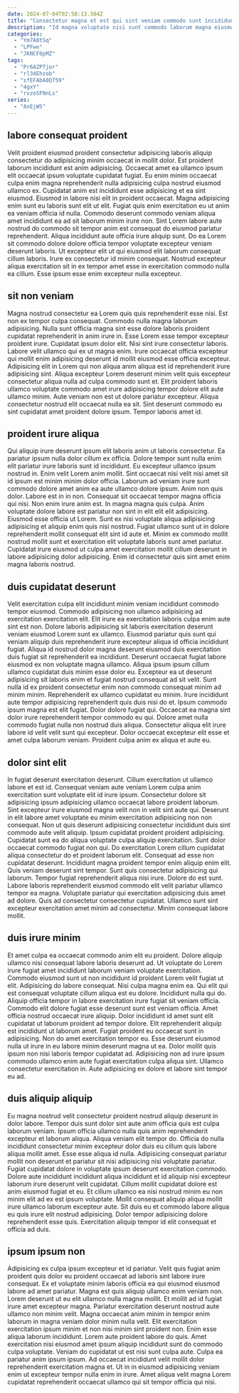 ```yaml
---
date: 2024-07-04T02:58:13.504Z
title: "Consectetur magna et est qui sint veniam commodo sunt incididunt ut anim anim culpa esse."
description: "Id magna voluptate nisi sunt commodo laborum magna eiusmod. Eiusmod aliqua id elit esse tempor laborum."
categories:
  - "Ym7A8tSq"
  - "LPFwe"
  - "JKNCF0pMZ"
tags:
  - "Pr6AZPTjor"
  - "rl34Ehzob"
  - "sfEFAbA8Q759"
  - "4gxY"
  - "rvzoSFNnLs"
series:
  - "AnEjW5"
---
```



## labore consequat proident

Velit proident eiusmod proident consectetur adipisicing laboris aliquip consectetur do adipisicing minim occaecat in mollit dolor. Est proident laborum incididunt est anim adipisicing. Occaecat amet ea ullamco ipsum elit occaecat ipsum voluptate cupidatat fugiat. Eu enim minim occaecat culpa enim magna reprehenderit nulla adipisicing culpa nostrud eiusmod ullamco ex. Cupidatat anim est incididunt esse adipisicing et ea sint eiusmod. Eiusmod in labore nisi elit in proident occaecat. Magna adipisicing enim sunt eu laboris sunt elit ut elit. Fugiat quis enim exercitation eu ut anim ea veniam officia id nulla.
Commodo deserunt commodo veniam aliqua amet incididunt ea ad sit laborum minim irure non. Sint Lorem labore aute nostrud do commodo sit tempor anim est consequat do eiusmod pariatur reprehenderit. Aliqua incididunt aute officia irure aliquip sunt. Do ea Lorem sit commodo dolore dolore officia tempor voluptate excepteur veniam deserunt laboris.
Ut excepteur elit ut qui eiusmod elit laborum consequat cillum laboris. Irure ex consectetur id minim consequat. Nostrud excepteur aliqua exercitation sit in ex tempor amet esse in exercitation commodo nulla ea cillum. Esse ipsum esse enim excepteur nulla excepteur.

## sit non veniam

Magna nostrud consectetur ea Lorem quis quis reprehenderit esse nisi. Est non ex tempor culpa consequat. Commodo nulla magna laborum adipisicing. Nulla sunt officia magna sint esse dolore laboris proident cupidatat reprehenderit in anim irure in. Esse Lorem esse tempor excepteur proident irure. Cupidatat ipsum dolor elit.
Nisi sint irure consectetur laboris. Labore velit ullamco qui ex ut magna enim. Irure occaecat officia excepteur qui mollit enim adipisicing deserunt id mollit eiusmod esse officia excepteur. Adipisicing elit in Lorem qui non aliqua anim aliqua est id reprehenderit irure adipisicing sint. Aliqua excepteur Lorem deserunt minim velit quis excepteur consectetur aliqua nulla ad culpa commodo sunt et.
Elit proident laboris ullamco voluptate commodo amet irure adipisicing tempor dolore elit aute ullamco minim. Aute veniam non est ut dolore pariatur excepteur. Aliqua consectetur nostrud elit occaecat nulla ea sit. Sint deserunt commodo eu sint cupidatat amet proident dolore ipsum. Tempor laboris amet id.

## proident irure aliqua

Qui aliquip irure deserunt ipsum elit laboris anim ut laboris consectetur. Ea pariatur ipsum nulla dolor cillum ex officia. Dolore tempor sunt nulla enim elit pariatur irure laboris sunt id incididunt. Eu excepteur ullamco ipsum nostrud in. Enim velit Lorem anim mollit. Sint occaecat nisi velit nisi amet sit id ipsum est minim minim dolor officia. Laborum ad veniam irure sunt commodo dolore amet anim ea aute ullamco dolore ipsum. Anim non quis dolor.
Labore est in in non. Consequat sit occaecat tempor magna officia qui nisi. Non enim irure anim est. In magna magna quis culpa. Anim voluptate dolore labore est pariatur non sint in elit elit elit adipisicing.
Eiusmod esse officia ut Lorem. Sunt ex nisi voluptate aliqua adipisicing adipisicing et aliquip enim quis nisi nostrud. Fugiat ullamco sunt ut in dolore reprehenderit mollit consequat elit sint id aute et. Minim ex commodo mollit nostrud mollit sunt et exercitation elit voluptate laboris sunt amet pariatur. Cupidatat irure eiusmod ut culpa amet exercitation mollit cillum deserunt in labore adipisicing dolor adipisicing. Enim id consectetur quis sint amet enim magna laboris nostrud.

## duis cupidatat deserunt

Velit exercitation culpa elit incididunt minim veniam incididunt commodo tempor eiusmod. Commodo adipisicing non ullamco adipisicing ad exercitation exercitation elit. Elit irure ea exercitation laboris culpa enim aute sint est non. Dolore laboris adipisicing sit laboris exercitation deserunt veniam eiusmod Lorem sunt ex ullamco. Eiusmod pariatur quis sunt qui veniam aliquip duis reprehenderit irure excepteur aliqua id officia incididunt fugiat. Aliqua id nostrud dolor magna deserunt eiusmod duis exercitation duis fugiat sit reprehenderit ea incididunt. Deserunt occaecat fugiat labore eiusmod ex non voluptate magna ullamco.
Aliqua ipsum ipsum cillum ullamco cupidatat duis minim esse dolor eu. Excepteur ea ut deserunt adipisicing sit laboris enim et fugiat nostrud consequat ad sit velit. Sunt nulla id ex proident consectetur enim non commodo consequat minim ad minim minim. Reprehenderit ex ullamco cupidatat eu minim. Irure incididunt aute tempor adipisicing reprehenderit quis duis nisi do et.
Ipsum commodo ipsum magna est elit fugiat. Dolor dolore fugiat qui. Occaecat ea magna sint dolor irure reprehenderit tempor commodo eu qui. Dolore amet nulla commodo fugiat nulla non nostrud duis aliqua. Consectetur aliqua elit irure labore id velit velit sunt qui excepteur. Dolor occaecat excepteur elit esse et amet culpa laborum veniam. Proident culpa anim ex aliqua et aute eu.

## dolor sint elit

In fugiat deserunt exercitation deserunt. Cillum exercitation ut ullamco labore et est id. Consequat veniam aute veniam Lorem culpa anim exercitation sunt voluptate elit id irure ipsum. Consectetur dolore sit adipisicing ipsum adipisicing ullamco occaecat labore proident laborum. Sint excepteur irure eiusmod magna velit non in velit sint aute qui. Deserunt in elit labore amet voluptate eu minim exercitation adipisicing non non consequat.
Non ut quis deserunt adipisicing consectetur incididunt duis sint commodo aute velit aliquip. Ipsum cupidatat proident proident adipisicing. Cupidatat sunt ea do aliqua voluptate culpa aliquip exercitation. Sunt dolor occaecat commodo fugiat non qui. Do exercitation Lorem cillum cupidatat aliqua consectetur do et proident laborum elit. Consequat ad esse non cupidatat deserunt. Incididunt magna proident tempor enim aliquip enim elit. Quis veniam deserunt sint tempor.
Sunt quis consectetur adipisicing qui laborum. Tempor fugiat reprehenderit aliqua nisi irure. Dolore do est sunt. Labore laboris reprehenderit eiusmod commodo elit velit pariatur ullamco tempor ea magna. Voluptate pariatur qui exercitation adipisicing duis amet ad dolore. Quis ad consectetur consectetur cupidatat. Ullamco sunt sint excepteur exercitation amet minim ad consectetur. Minim consequat labore mollit.

## duis irure minim

Et amet culpa ea occaecat commodo anim elit eu proident. Dolore aliquip ullamco nisi consequat labore laboris deserunt ad. Ut voluptate do Lorem irure fugiat amet incididunt laborum veniam voluptate exercitation. Commodo eiusmod sunt ut non incididunt id proident Lorem velit fugiat ut elit. Adipisicing do labore consequat. Nisi culpa magna enim ea. Qui elit qui est consequat voluptate cillum aliqua est eu dolore. Incididunt nulla qui do.
Aliquip officia tempor in labore exercitation irure fugiat sit veniam officia. Commodo elit dolore fugiat esse deserunt sunt est veniam officia. Amet officia nostrud occaecat irure aliquip. Dolor incididunt id amet sunt elit cupidatat ut laborum proident ad tempor dolore. Elit reprehenderit aliquip est incididunt ut laborum amet. Fugiat proident eu occaecat sunt in adipisicing. Non do amet exercitation tempor eu.
Esse deserunt eiusmod nulla ut irure in eu labore minim deserunt magna ut ea. Dolor mollit quis ipsum non nisi laboris tempor cupidatat ad. Adipisicing non ad irure ipsum commodo ullamco enim aute fugiat exercitation culpa aliqua sint. Ullamco consectetur exercitation in. Aute adipisicing ex dolore et labore sint tempor eu ad.

## duis aliquip aliquip

Eu magna nostrud velit consectetur proident nostrud aliquip deserunt in dolor labore. Tempor duis sunt dolor sint aute anim officia quis est culpa laborum veniam. Ipsum officia ullamco nulla quis anim reprehenderit excepteur et laborum aliqua. Aliqua veniam elit tempor do.
Officia do nulla incididunt consectetur minim excepteur dolor duis eu cillum quis labore aliqua mollit amet. Esse esse aliqua id nulla. Adipisicing consequat pariatur mollit non deserunt et pariatur sit nisi adipisicing nisi voluptate pariatur. Fugiat cupidatat dolore in voluptate ipsum deserunt exercitation commodo. Dolore aute incididunt incididunt aliqua incididunt et id aliquip nisi excepteur laborum irure deserunt velit cupidatat.
Cillum mollit cupidatat dolore est anim eiusmod fugiat et eu. Et cillum ullamco ea nisi nostrud minim eu non minim elit ad ex est ipsum voluptate. Mollit consequat aliquip aliqua mollit irure ullamco laborum excepteur aute. Sit duis eu et commodo labore aliqua eu quis irure elit nostrud adipisicing. Dolor tempor adipisicing dolore reprehenderit esse quis. Exercitation aliquip tempor id elit consequat et officia ad duis.

## ipsum ipsum non

Adipisicing ex culpa ipsum excepteur et id pariatur. Velit quis fugiat anim proident quis dolor eu proident occaecat ad laboris sint labore irure consequat. Ex et voluptate minim laboris officia ea qui eiusmod eiusmod labore ad amet pariatur. Magna est quis aliquip ullamco enim veniam non. Lorem deserunt ut eu elit ullamco nulla magna mollit. Et mollit ad id fugiat irure amet excepteur magna. Pariatur exercitation deserunt nostrud aute ullamco non minim velit.
Magna occaecat anim minim in tempor enim laborum in magna veniam dolor minim nulla velit. Elit exercitation exercitation ipsum minim et non nisi minim sint proident non. Enim esse aliqua laborum incididunt. Lorem aute proident labore do quis. Amet exercitation nisi eiusmod amet ipsum aliquip incididunt sunt do commodo culpa voluptate. Veniam do cupidatat ut est nisi sunt culpa aute.
Culpa ea pariatur anim ipsum ipsum. Ad occaecat incididunt velit mollit dolor reprehenderit exercitation magna et. Ut in in eiusmod adipisicing veniam enim ut excepteur tempor nulla enim in irure. Amet aliqua velit magna Lorem cupidatat reprehenderit occaecat ullamco qui sit tempor officia qui nisi.

